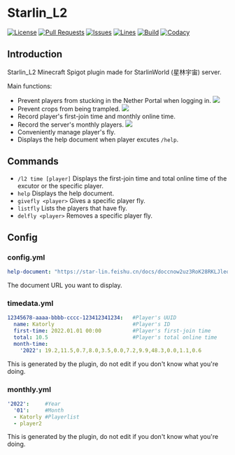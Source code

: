# Starlin_L2
[![License](https://img.shields.io/badge/license-CC%20BY--NC--ND--4.0-green?style=flat-square)](http://creativecommons.org/licenses/by-nc-nd/4.0) [![Pull Requests](https://img.shields.io/github/issues-pr-closed/katorlys/Starlin_L2?style=flat-square)](https://github.com/katorlys/Starlin_L2/pulls) [![Issues](https://img.shields.io/github/issues-closed/katorlys/Starlin_L2?style=flat-square)](https://github.com/katorlys/Starlin_L2/issues) [![Lines](https://img.shields.io/tokei/lines/github/katorlys/Starlin_L2?style=flat-square)](https://github.com/katorlys/Starlin_L2) [![Build](https://img.shields.io/github/workflow/status/katorlys/Starlin_L2/Build?style=flat-square)](https://github.com/katorlys/Starlin_L2/actions/workflows/build.yml) [![Codacy](https://img.shields.io/codacy/grade/b187c52b9b754ed8a670a3017201c05f?style=flat-square)](https://app.codacy.com/gh/katorlys/Starlin_L2)

## Introduction
Starlin_L2 Minecraft Spigot plugin made for StarlinWorld (星林宇宙) server.<br>

Main functions:<br>
- Prevent players from stucking in the Nether Portal when logging in.
![](https://cdn.jsdelivr.net/gh/katorly/Gallery001/plugins/2022-01-20_13.37.53.png)
- Prevent crops from being trampled.
![](https://cdn.jsdelivr.net/gh/katorly/Gallery001/plugins/2022-01-20_12.58.39.png)
- Record player's first-join time and monthly online time.
- Record the server's monthly players.
![](https://cdn.jsdelivr.net/gh/katorly/Gallery001/plugins/2022-01-20_14.52.png)
- Conveniently manage player's fly.
- Displays the help document when player excutes `/help`.

## Commands
- `/l2 time [player]` Displays the first-join time and total online time of the excutor or the specific player.
- `help` Displays the help document.
- `givefly <player>` Gives a specific player fly.
- `listfly` Lists the players that have fly.
- `delfly <player>` Removes a specific player fly.

## Config
### config.yml
```yml
help-document: "https://star-lin.feishu.cn/docs/doccnow2uz3RoK28RKLJleq0Qug"
```
The document URL you want to display.

### timedata.yml
```yml
12345678-aaaa-bbbb-cccc-123412341234:   #Player's UUID
  name: Katorly                         #Player's ID
  first-time: 2022.01.01 00:00          #Player's first-join time
  total: 10.5                           #Player's total online time
  month-time:
    '2022': 19.2,11.5,0.7,8.0,3.5,0.0,7.2,9.9,48.3,0.0,1.1,0.6
```
This is generated by the plugin, do not edit if you don't know what you're doing.

### monthly.yml
```yml
'2022':     #Year
  '01':     #Month
  - Katorly #Playerlist
  - player2
```
This is generated by the plugin, do not edit if you don't know what you're doing.
